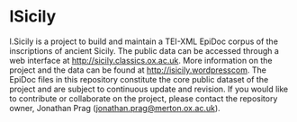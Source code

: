 # ISicily
I.Sicily is a project to build and maintain a TEI-XML EpiDoc corpus of the inscriptions of ancient Sicily. The public data can be accessed through a web interface at http://sicily.classics.ox.ac.uk.
More information on the project and the data can be found at http://isicily.wordpresscom.
The EpiDoc files in this repository constitute the core public dataset of the project and are subject to continuous update and revision.
If you would like to contribute or collaborate on the project, please contact the repository owner, Jonathan Prag (jonathan.prag@merton.ox.ac.uk).
